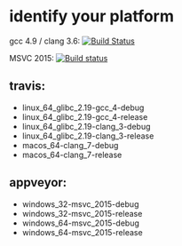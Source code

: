 # identify your platform

gcc 4.9 / clang 3.6: [![Build Status](https://travis-ci.org/makiolo/PipelineMQ.svg?branch=master)](https://travis-ci.org/makiolo/PipelineMQ)

MSVC 2015: [![Build status](https://ci.appveyor.com/api/projects/status/0lfj3cc8693ib5er?svg=true)](https://ci.appveyor.com/project/makiolo/pipelinemq)

## travis:
- linux_64_glibc_2.19-gcc_4-debug
- linux_64_glibc_2.19-gcc_4-release
- linux_64_glibc_2.19-clang_3-debug
- linux_64_glibc_2.19-clang_3-release
- macos_64-clang_7-debug
- macos_64-clang_7-release

## appveyor:
- windows_32-msvc_2015-debug
- windows_32-msvc_2015-release
- windows_64-msvc_2015-debug
- windows_64-msvc_2015-release

